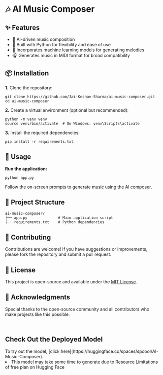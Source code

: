 <!DOCTYPE html>
<html lang="en">
<head>
  <meta charset="UTF-8" />
  <meta name="viewport" content="width=device-width, initial-scale=1.0"/>

  <h1>🎶 AI Music Composer</h1>

  <h2>✨ Features</h2>
  <ul>
    <li>🎵 AI-driven music composition</li>
    <li>🐍 Built with Python for flexibility and ease of use</li>
    <li>🧠 Incorporates machine learning models for generating melodies</li>
    <li>🎧 Generates music in MIDI format for broad compatibility</li>
  </ul>

  <h2>📦 Installation</h2>

  <p><strong>1.</strong> Clone the repository:</p>
  <pre><code>git clone https://github.com/Jai-Keshav-Sharma/ai-music-composer.git
cd ai-music-composer</code></pre>

  <p><strong>2.</strong> Create a virtual environment (optional but recommended):</p>
  <pre><code>python -m venv venv
source venv/bin/activate  # On Windows: venv\Scripts\activate</code></pre>

  <p><strong>3.</strong> Install the required dependencies:</p>
  <pre><code>pip install -r requirements.txt</code></pre>

  <h2>🚀 Usage</h2>
  <p><strong>Run the application:</strong></p>
  <pre><code>python app.py</code></pre>
  <p>Follow the on-screen prompts to generate music using the AI composer.</p>

  <h2>📁 Project Structure</h2>
  <pre><code>ai-music-composer/
├── app.py              # Main application script
├── requirements.txt    # Python dependencies
</code></pre>

  <h2>🤝 Contributing</h2>
  <p>Contributions are welcome! If you have suggestions or improvements, please fork the repository and submit a pull request.</p>

  <h2>📄 License</h2>
  <p>This project is open-source and available under the <a href="https://github.com/Jai-Keshav-Sharma/ai-music-composer/blob/main/LICENSE">MIT License</a>.</p>

  <h2>🙌 Acknowledgments</h2>
  <p>Special thanks to the open-source community and all contributors who make projects like this possible.</p>
  <br>
  <h2>Check Out the Deployed Model</h2>
  To try out the model, [click here](https://huggingface.co/spaces/spcool/AI-Music-Composer).
  <li>This model may take some time to generate due to Resource Limitations of free plan on Hugging Face</li>

</body>
</html>
